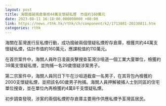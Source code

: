```yaml
---
layout: post
title: 海關搗破兩倉庫檢44萬支懷疑私煙　市值約160萬元
date: 2023-08-11 16:18:00.000000000 +08:00
link: https://news.rthk.hk/rthk/ch/component/k2/1713081-20230811.htm
categories: rthk
---
```


海關在荃灣進行反私煙行動，成功搗破兩個懷疑私煙貯存倉庫，檢獲共約44萬支懷疑私煙，估計市值約160萬元，應課稅值約110萬元。

在首宗案件中，海關人員昨日凌晨突擊搜查荃灣沙咀道一個工業大廈單位，檢獲約39萬支懷疑私煙，並拘捕一名29歲懷疑涉案男子。

第二宗案件中，海關人員同日下午在沙咀道截查一名男子，在其背包內檢獲約2000支懷疑私煙，並把該名60歲男子拘捕。海關人員押解被捕人士到同區的住宅單位搜查，並在單位內再檢獲約4萬8千支懷疑私煙。

初步調查發現，涉案的兩個私煙貯存倉庫主要用作供應私煙予荃灣區居民。
